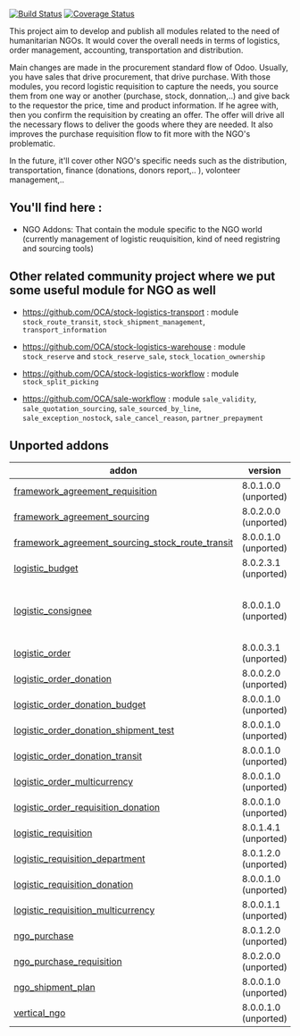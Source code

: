 [![Build Status](https://travis-ci.org/OCA/vertical-ngo.svg?branch=10.0)](https://travis-ci.org/OCA/vertical-ngo)
[![Coverage Status](https://coveralls.io/repos/OCA/vertical-ngo/badge.svg?branch=10.0)](https://coveralls.io/r/OCA/vertical-ngo?branch=10.0)


This project aim to develop and publish all modules related to the need of
humanitarian NGOs. It would cover the overall needs in terms of logistics,
order management, accounting, transportation and distribution.

Main changes are made in the procurement standard flow of Odoo. Usually, you
have sales that drive procurement, that drive purchase. With those modules, you
record logistic requisition to capture the needs, you source them from one way
or another (purchase, stock, donnation,..) and give back to the requestor the
price, time and product information. If he agree with, then you confirm the
requisition by creating an offer. The offer will drive all the necessary flows
to deliver the goods where they are needed. It also improves the purchase
requisition flow to fit more with the NGO's problematic.

In the future, it'll cover other NGO's specific needs such as the distribution,
transportation, finance (donations, donors report,.. ), volonteer management,..

You'll find here :
----------------------

- NGO Addons: That contain the module specific to the NGO world (currently
  management of logistic reuquisition, kind of need registring and sourcing
  tools)


Other related community project where we put some useful module for NGO as well
-------------------------------------------------------------------------------

 * https://github.com/OCA/stock-logistics-transport : module
   `stock_route_transit`, `stock_shipment_management`, `transport_information`

 * https://github.com/OCA/stock-logistics-warehouse : module `stock_reserve`
   and `stock_reserve_sale`, `stock_location_ownership`

 * https://github.com/OCA/stock-logistics-workflow : module
   `stock_split_picking`

 * https://github.com/OCA/sale-workflow : module `sale_validity`,
   `sale_quotation_sourcing`, `sale_sourced_by_line`, `sale_exception_nostock`,
   `sale_cancel_reason`, `partner_prepayment`

[//]: # (addons)
Unported addons
---------------
addon | version | summary
--- | --- | ---
[framework_agreement_requisition](framework_agreement_requisition/) | 8.0.1.0.0 (unported) | Framework Agreement Negociation in the Tender
[framework_agreement_sourcing](framework_agreement_sourcing/) | 8.0.2.0.0 (unported) | Sourcing with Framework Agreements
[framework_agreement_sourcing_stock_route_transit](framework_agreement_sourcing_stock_route_transit/) | 8.0.0.1.0 (unported) | Sourcing for Framework Agreement with Transit routes
[logistic_budget](logistic_budget/) | 8.0.2.3.1 (unported) | Logistics Budget
[logistic_consignee](logistic_consignee/) | 8.0.0.1.0 (unported) | Deprecated: use purchase_requisition_transport_multi_address, purchase_transport_multi_address, sale_transport_multi_address, stock_transport_multi_address
[logistic_order](logistic_order/) | 8.0.0.3.1 (unported) | Sales Order as Logistics Order
[logistic_order_donation](logistic_order_donation/) | 8.0.0.2.0 (unported) | Sales Order as In-Kind Donations
[logistic_order_donation_budget](logistic_order_donation_budget/) | 8.0.0.1.0 (unported) | Budget management for In-Kind Donations
[logistic_order_donation_shipment_test](logistic_order_donation_shipment_test/) | 8.0.0.1.0 (unported) | Test coexistence of Shipment management and Logistic Order Donations
[logistic_order_donation_transit](logistic_order_donation_transit/) | 8.0.0.1.0 (unported) | Transit management for Logistic Order Donations
[logistic_order_multicurrency](logistic_order_multicurrency/) | 8.0.0.1.0 (unported) | Multicurrency management
[logistic_order_requisition_donation](logistic_order_requisition_donation/) | 8.0.0.1.0 (unported) | Adapt views and fields
[logistic_requisition](logistic_requisition/) | 8.0.1.4.1 (unported) | Logistics Requisition
[logistic_requisition_department](logistic_requisition_department/) | 8.0.1.2.0 (unported) | Logistic Requisitions with Department Categorization
[logistic_requisition_donation](logistic_requisition_donation/) | 8.0.0.1.0 (unported) | Manage Donor Warehouse Dispatch with Logistics Requisition
[logistic_requisition_multicurrency](logistic_requisition_multicurrency/) | 8.0.0.1.1 (unported) | Multicurrency management for logistics requistion
[ngo_purchase](ngo_purchase/) | 8.0.1.2.0 (unported) | Base Purchase Order view for NGO
[ngo_purchase_requisition](ngo_purchase_requisition/) | 8.0.2.0.0 (unported) | Base Purchase Requisition view for NGO
[ngo_shipment_plan](ngo_shipment_plan/) | 8.0.0.1.0 (unported) | Adaptations of Shipment Management for NGO
[vertical_ngo](vertical_ngo/) | 8.0.0.1.0 (unported) | Odoo NGO Verticalization

[//]: # (end addons)
